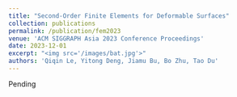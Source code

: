 ```yaml
---
title: "Second-Order Finite Elements for Deformable Surfaces"
collection: publications
permalink: /publication/fem2023 
venue: 'ACM SIGGRAPH Asia 2023 Conference Proceedings'
date: 2023-12-01
excerpt: "<img src='/images/bat.jpg'>"
authors: 'Qiqin Le, Yitong Deng, Jiamu Bu, Bo Zhu, Tao Du'
--- 
```

Pending